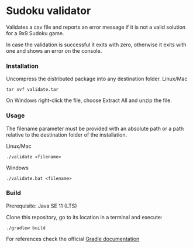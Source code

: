 # Sudoku validator

Validates a csv file and reports an error message if it is not a valid solution for a 9x9 Sudoku game.

In case the validation is successful it exits with zero, otherwise it exits with one and shows an error on the console.
### Installation


Uncompress the distributed package into any destination folder.
Linux/Mac
```
tar xvf validate.tar
```
On Windows right-click the file, choose Extract All and unzip the file.


### Usage
The filename parameter must be provided with an absolute path or a path relative to the destination folder of the installation.


Linux/Mac
```
./validate <filename> 
```

Windows
```
./validate.bat <filename> 
```

### Build

Prerequisite: Java SE 11 (LTS)

Clone this repository, go to its location in a terminal and execute:
```
./gradlew build
```
For references check the official [Gradle documentation](https://docs.gradle.org/7.3.3/userguide/userguide.html)
